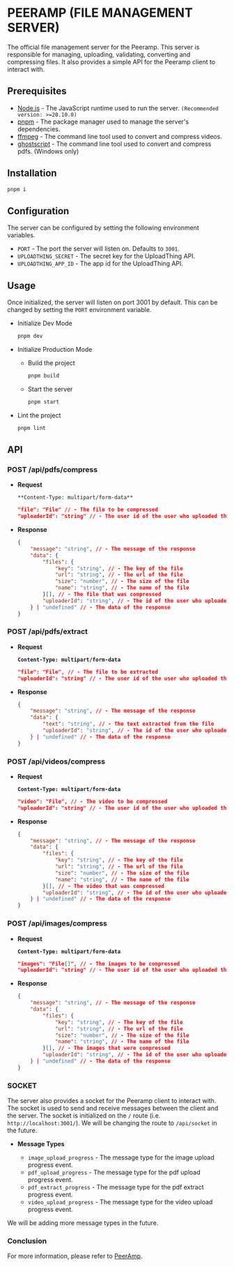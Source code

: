 # PEERAMP (FILE MANAGEMENT SERVER)

The official file management server for the Peeramp. This server is responsible for managing, uploading, validating, converting and compressing files. It also provides a simple API for the Peeramp client to interact with.

## Prerequisites

-   [Node.js](https://nodejs.org/en/) - The JavaScript runtime used to run the server. `(Recommended version: >=20.10.0)`
-   [pnpm](https://pnpm.js.org/) - The package manager used to manage the server's dependencies.
-   [ffmpeg](https://ffmpeg.org/) - The command line tool used to convert and compress videos.
-   [ghostscript](https://www.ghostscript.com/) - The command line tool used to convert and compress pdfs. (Windows only)

## Installation

```bash
pnpm i
```

## Configuration

The server can be configured by setting the following environment variables.

-   `PORT` - The port the server will listen on. Defaults to `3001`.
-   `UPLOADTHING_SECRET` - The secret key for the UploadThing API.
-   `UPLOADTHING_APP_ID` - The app id for the UploadThing API.

## Usage

Once initialized, the server will listen on port 3001 by default. This can be changed by setting the `PORT` environment variable.

-   Initialize Dev Mode

    ```bash
    pnpm dev
    ```

-   Initialize Production Mode

    -   Build the project

        ```bash
        pnpm build
        ```

    -   Start the server

        ```bash
        pnpm start
        ```

-   Lint the project

    ```bash
    pnpm lint
    ```

## API

### POST /api/pdfs/compress

-   **Request**

    `**Content-Type: multipart/form-data**`

    ```json
    "file": "File" // - The file to be compressed
    "uploaderId": "string" // - The user id of the user who uploaded the file
    ```

-   **Response**

    ```json
    {
        "message": "string", // - The message of the response
        "data": {
            "files": {
                "key": "string", // - The key of the file
                "url": "string", // - The url of the file
                "size": "number", // - The size of the file
                "name": "string", // - The name of the file
            }[], // - The file that was compressed
            "uploaderId": "string", // - The id of the user who uploaded the file
        } | "undefined" // - The data of the response
    }
    ```

### POST /api/pdfs/extract

-   **Request**

    **`Content-Type: multipart/form-data`**

    ```json
    "file": "File", // - The file to be extracted
    "uploaderId": "string" // - The user id of the user who uploaded the file
    ```

-   **Response**

    ```json
    {
        "message": "string", // - The message of the response
        "data": {
            "text": "string", // - The text extracted from the file
            "uploaderId": "string", // - The id of the user who uploaded the file
        } | "undefined" // - The data of the response
    }
    ```

### POST /api/videos/compress

-   **Request**

    **`Content-Type: multipart/form-data`**

    ```json
    "video": "File", // - The video to be compressed
    "uploaderId": "string" // - The user id of the user who uploaded the file
    ```

-   **Response**

    ```json
    {
        "message": "string", // - The message of the response
        "data": {
            "files": {
                "key": "string", // - The key of the file
                "url": "string", // - The url of the file
                "size": "number", // - The size of the file
                "name": "string", // - The name of the file
            }[], // - The video that was compressed
            "uploaderId": "string", // - The id of the user who uploaded the file
        } | "undefined" // - The data of the response
    }
    ```

### POST /api/images/compress

-   **Request**

    **`Content-Type: multipart/form-data`**

    ```json
    "images": "File[]", // - The images to be compressed
    "uploaderId": "string" // - The user id of the user who uploaded the file
    ```

-   **Response**

    ```json
    {
        "message": "string", // - The message of the response
        "data": {
            "files": {
                "key": "string", // - The key of the file
                "url": "string", // - The url of the file
                "size": "number", // - The size of the file
                "name": "string", // - The name of the file
            }[], // - The images that were compressed
            "uploaderId": "string", // - The id of the user who uploaded the file
        } | "undefined" // - The data of the response
    }
    ```

### SOCKET

The server also provides a socket for the Peeramp client to interact with. The socket is used to send and receive messages between the client and the server. The socket is initialized on the `/` route (i.e. `http://localhost:3001/`). We will be changing the route to `/api/socket` in the future.

-   **Message Types**

    -   `image_upload_progress` - The message type for the image upload progress event.
    -   `pdf_upload_progress` - The message type for the pdf upload progress event.
    -   `pdf_extract_progress` - The message type for the pdf extract progress event.
    -   `video_upload_progress` - The message type for the video upload progress event.

We will be adding more message types in the future.

### Conclusion

For more information, please refer to [PeerAmp](https://github.com/itsdrvgo/peeramp/).
